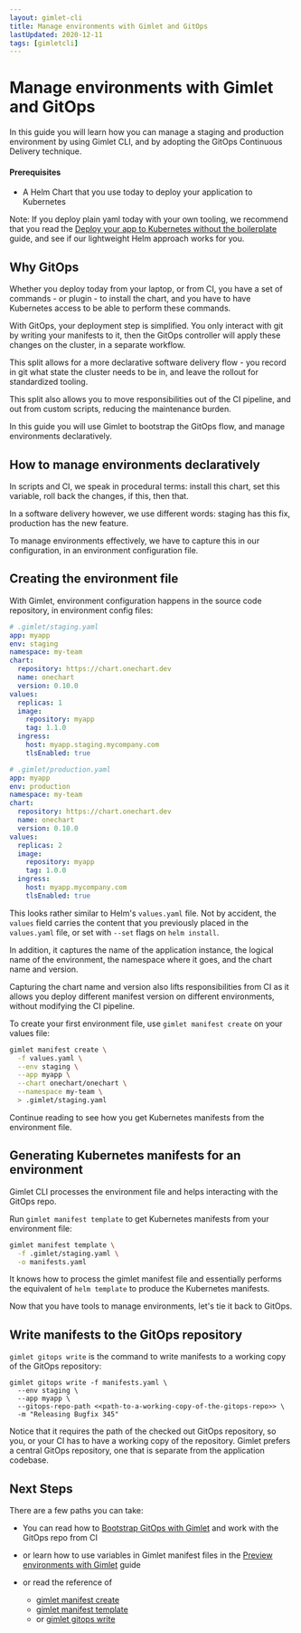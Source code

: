 ```yaml
---
layout: gimlet-cli
title: Manage environments with Gimlet and GitOps
lastUpdated: 2020-12-11
tags: [gimletcli]
---
```


# Manage environments with Gimlet and GitOps

In this guide you will learn how you can manage a staging and production environment by using Gimlet CLI, and by adopting the GitOps Continuous Delivery technique.

#### Prerequisites

- A Helm Chart that you use today to deploy your application to Kubernetes

Note: If you deploy plain yaml today with your own tooling, we recommend that you read the 
[Deploy your app to Kubernetes without the boilerplate](/gimlet-cli/deploy-your-app-to-kubernetes-without-the-boilerplate) 
guide, and see if our lightweight Helm approach works for you. 

## Why GitOps

Whether you deploy today from your laptop, or from CI, you have a set of commands - or plugin - to install the chart, and you have to have Kubernetes access to be able to perform these commands.

With GitOps, your deployment step is simplified. You only interact with git by writing your manifests to it, then the GitOps controller will apply these changes on the cluster, in a separate workflow.

This split allows for a more declarative software delivery flow - you record in git what state the cluster needs to be in, and leave the rollout for standardized tooling. 

This split also allows you to move responsibilities out of the CI pipeline, and out from custom scripts, reducing the maintenance burden.

In this guide you will use Gimlet to bootstrap the GitOps flow, and manage environments declaratively.

## How to manage environments declaratively

In scripts and CI, we speak in procedural terms: install this chart, set this variable, roll back the changes, if this, then that.

In a software delivery however, we use different words: staging has this fix, production has the new feature.

To manage environments effectively, we have to capture this in our configuration, in an environment configuration file.

## Creating the environment file

With Gimlet, environment configuration happens in the source code repository, in environment config files:

```yaml
# .gimlet/staging.yaml
app: myapp
env: staging
namespace: my-team
chart:
  repository: https://chart.onechart.dev
  name: onechart
  version: 0.10.0
values:
  replicas: 1
  image:
    repository: myapp
    tag: 1.1.0
  ingress:
    host: myapp.staging.mycompany.com
    tlsEnabled: true

# .gimlet/production.yaml
app: myapp
env: production
namespace: my-team
chart:
  repository: https://chart.onechart.dev
  name: onechart
  version: 0.10.0
values:
  replicas: 2
  image:
    repository: myapp
    tag: 1.0.0
  ingress:
    host: myapp.mycompany.com
    tlsEnabled: true
```

This looks rather similar to Helm's `values.yaml` file. 
Not by accident, the `values` field carries the content that you previously placed in the `values.yaml` file, or set with `--set` flags on `helm install`.

In addition, it captures the name of the application instance, the logical name of the environment, the namespace where it goes, and the chart name and version.

Capturing the chart name and version also lifts responsibilities from CI as it allows you deploy different manifest version on different environments, without modifying the CI pipeline.

To create your first environment file, use `gimlet manifest create` on your values file:

```bash
gimlet manifest create \
  -f values.yaml \
  --env staging \
  --app myapp \
  --chart onechart/onechart \
  --namespace my-team \
  > .gimlet/staging.yaml
```

Continue reading to see how you get Kubernetes manifests from the environment file.

## Generating Kubernetes manifests for an environment

Gimlet CLI processes the environment file and helps interacting with the GitOps repo.

Run `gimlet manifest template` to get Kubernetes manifests from your environment file:

```bash
gimlet manifest template \
  -f .gimlet/staging.yaml \
  -o manifests.yaml
```

It knows how to process the gimlet manifest file and essentially performs the equivalent of `helm template` to produce the Kubernetes manifests.

Now that you have tools to manage environments, let's tie it back to GitOps.

## Write manifests to the GitOps repository

`gimlet gitops write` is the command to write manifests to a working copy of the GitOps repository:

```
gimlet gitops write -f manifests.yaml \
  --env staging \
  --app myapp \
  --gitops-repo-path <<path-to-a-working-copy-of-the-gitops-repo>> \
  -m "Releasing Bugfix 345"
```

Notice that it requires the path of the checked out GitOps repository, so you, or your CI has to have a working copy of the repository.
Gimlet prefers a central GitOps repository, one that is separate from the application codebase.

## Next Steps

There are a few paths you can take:

- You can read how to [Bootstrap GitOps with Gimlet](/gimlet-cli/bootstrap-gitops-with-gimlet) and work with the GitOps repo from CI

- or learn how to use variables in Gimlet manifest files in the [Preview environments with Gimlet](/gimlet-cli/preview-environments-with-gimlet) guide

- or read the reference of 
  - [gimlet manifest create](/gimlet-cli/manifest-create)
  - [gimlet manifest template](/gimlet-cli/manifest-template)
  - or [gimlet gitops write](/gimlet-cli/gitops-write)
